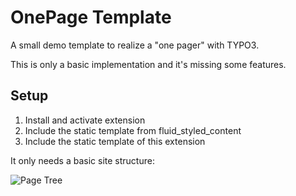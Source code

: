 # OnePage Template

A small demo template to realize a "one pager" with TYPO3.

This is only a basic implementation and it's missing some features.

## Setup

1. Install and activate extension
2. Include the static template from fluid_styled_content
3. Include the static template of this extension

It only needs a basic site structure:

![Page Tree](https://gitlab.com/wolfgang.wagner/wwonepagetemplate/-/raw/master/Resources/Public/Images/pagetree.png "Page Tree")

